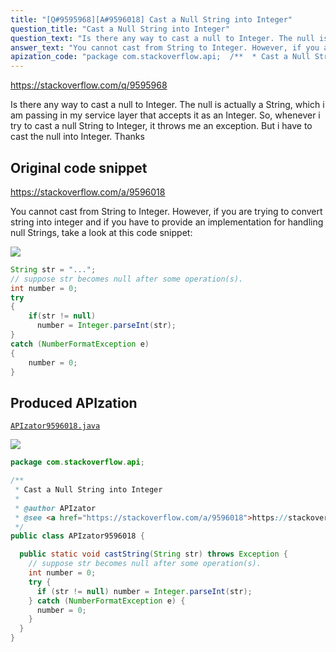```yaml
---
title: "[Q#9595968][A#9596018] Cast a Null String into Integer"
question_title: "Cast a Null String into Integer"
question_text: "Is there any way to cast a null to Integer. The null is actually a String, which i am passing in my service layer that accepts it as an Integer. So, whenever i try to cast a null String to Integer, it throws me an exception. But i have to cast the null into Integer. Thanks"
answer_text: "You cannot cast from String to Integer. However, if you are trying to convert string into integer and if you have to provide an implementation for handling null Strings, take a look at this code snippet:"
apization_code: "package com.stackoverflow.api;  /**  * Cast a Null String into Integer  *  * @author APIzator  * @see <a href=\"https://stackoverflow.com/a/9596018\">https://stackoverflow.com/a/9596018</a>  */ public class APIzator9596018 {    public static void castString(String str) throws Exception {     // suppose str becomes null after some operation(s).     int number = 0;     try {       if (str != null) number = Integer.parseInt(str);     } catch (NumberFormatException e) {       number = 0;     }   } }"
---
```


https://stackoverflow.com/q/9595968

Is there any way to cast a null to Integer. The null is actually a String, which i am passing in my service layer that accepts it as an Integer. So, whenever i try to cast a null String to Integer, it throws me an exception. But i have to cast the null into Integer.
Thanks



## Original code snippet

https://stackoverflow.com/a/9596018

You cannot cast from String to Integer. However, if you are trying to convert string into integer and if you have to provide an implementation for handling null Strings, take a look at this code snippet:

<div class="code-logo"><img src="/stackoverflow.png" /></div>

```java
String str = "...";
// suppose str becomes null after some operation(s).
int number = 0;
try
{
    if(str != null)
      number = Integer.parseInt(str);
}
catch (NumberFormatException e)
{
    number = 0;
}
```

## Produced APIzation

[`APIzator9596018.java`](https://github.com/pasqualesalza/apization-temp-data/raw/master/search/APIzator9596018.java)

<div class="code-logo"><img src="/apizator.png" /></div>

```java
package com.stackoverflow.api;

/**
 * Cast a Null String into Integer
 *
 * @author APIzator
 * @see <a href="https://stackoverflow.com/a/9596018">https://stackoverflow.com/a/9596018</a>
 */
public class APIzator9596018 {

  public static void castString(String str) throws Exception {
    // suppose str becomes null after some operation(s).
    int number = 0;
    try {
      if (str != null) number = Integer.parseInt(str);
    } catch (NumberFormatException e) {
      number = 0;
    }
  }
}

```